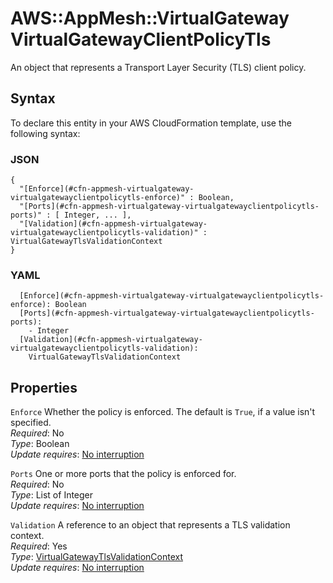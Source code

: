# AWS::AppMesh::VirtualGateway VirtualGatewayClientPolicyTls<a name="aws-properties-appmesh-virtualgateway-virtualgatewayclientpolicytls"></a>

An object that represents a Transport Layer Security \(TLS\) client policy\.

## Syntax<a name="aws-properties-appmesh-virtualgateway-virtualgatewayclientpolicytls-syntax"></a>

To declare this entity in your AWS CloudFormation template, use the following syntax:

### JSON<a name="aws-properties-appmesh-virtualgateway-virtualgatewayclientpolicytls-syntax.json"></a>

```
{
  "[Enforce](#cfn-appmesh-virtualgateway-virtualgatewayclientpolicytls-enforce)" : Boolean,
  "[Ports](#cfn-appmesh-virtualgateway-virtualgatewayclientpolicytls-ports)" : [ Integer, ... ],
  "[Validation](#cfn-appmesh-virtualgateway-virtualgatewayclientpolicytls-validation)" : VirtualGatewayTlsValidationContext
}
```

### YAML<a name="aws-properties-appmesh-virtualgateway-virtualgatewayclientpolicytls-syntax.yaml"></a>

```
  [Enforce](#cfn-appmesh-virtualgateway-virtualgatewayclientpolicytls-enforce): Boolean
  [Ports](#cfn-appmesh-virtualgateway-virtualgatewayclientpolicytls-ports): 
    - Integer
  [Validation](#cfn-appmesh-virtualgateway-virtualgatewayclientpolicytls-validation): 
    VirtualGatewayTlsValidationContext
```

## Properties<a name="aws-properties-appmesh-virtualgateway-virtualgatewayclientpolicytls-properties"></a>

`Enforce`  <a name="cfn-appmesh-virtualgateway-virtualgatewayclientpolicytls-enforce"></a>
Whether the policy is enforced\. The default is `True`, if a value isn't specified\.  
*Required*: No  
*Type*: Boolean  
*Update requires*: [No interruption](https://docs.aws.amazon.com/AWSCloudFormation/latest/UserGuide/using-cfn-updating-stacks-update-behaviors.html#update-no-interrupt)

`Ports`  <a name="cfn-appmesh-virtualgateway-virtualgatewayclientpolicytls-ports"></a>
One or more ports that the policy is enforced for\.  
*Required*: No  
*Type*: List of Integer  
*Update requires*: [No interruption](https://docs.aws.amazon.com/AWSCloudFormation/latest/UserGuide/using-cfn-updating-stacks-update-behaviors.html#update-no-interrupt)

`Validation`  <a name="cfn-appmesh-virtualgateway-virtualgatewayclientpolicytls-validation"></a>
A reference to an object that represents a TLS validation context\.  
*Required*: Yes  
*Type*: [VirtualGatewayTlsValidationContext](aws-properties-appmesh-virtualgateway-virtualgatewaytlsvalidationcontext.md)  
*Update requires*: [No interruption](https://docs.aws.amazon.com/AWSCloudFormation/latest/UserGuide/using-cfn-updating-stacks-update-behaviors.html#update-no-interrupt)